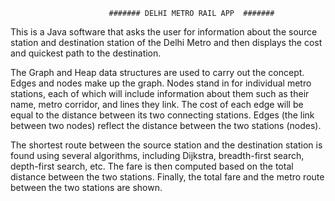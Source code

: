                           ####### DELHI METRO RAIL APP  #######



This is a Java software that asks the user for information about the source station and destination station of the Delhi Metro and then displays the cost and quickest path to the destination. 

The Graph and Heap data structures are used to carry out the concept.
Edges and nodes make up the graph. Nodes stand in for individual metro stations, each of which will include information about them such as their name, metro corridor, and lines they link. The cost of each edge will be equal to the distance between its two connecting stations. Edges (the link between two nodes) reflect the distance between the two stations (nodes).

The shortest route between the source station and the destination station is found using several algorithms, including Dijkstra, breadth-first search, depth-first search, etc. The fare is then computed based on the total distance between the two stations. Finally, the total fare and the metro route between the two stations are shown.





	
